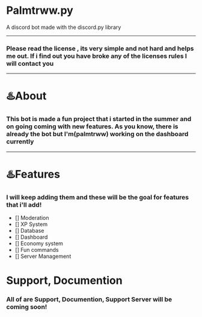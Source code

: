 # Palmtrww.py
A discord bot made with the discord.py library 

---

### Please read the license , its very simple and not hard and helps me out. If i find out you have broke any of the licenses rules I will contact you

---

# :hotsprings:About
### This bot is made a fun project that i started in the summer and on going coming with new features. As you know, there is already the bot but I'm(palmtrww) working on the dashboard currently

---

# :hotsprings:Features

### I will keep adding them and these will be the goal for features that i'll add!

- [] Moderation 
- [] XP System
- [] Database
- [] Dashboard
- [] Economy system
- [] Fun commands
- [] Server Management

# Support, Documention

### All of are Support, Documention, Support Server will be coming soon!